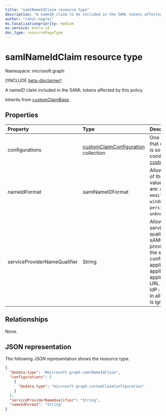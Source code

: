 ```yaml
---
title: "samlNameIdClaim resource type"
description: "A nameID claim to be included in the SAML tokens affected by this policy."
author: "rahul-nagraj"
ms.localizationpriority: medium
ms.service: entra-id
doc_type: resourcePageType
---
```


# samlNameIdClaim resource type

Namespace: microsoft.graph

[!INCLUDE [beta-disclaimer](../../includes/beta-disclaimer.md)]

A nameID claim included in the SAML tokens affected by this policy.

Inherits from [customClaimBase](../resources/customclaimbase.md).

## Properties
|Property|Type|Description|
|:---|:---|:---|
|configurations|[customClaimConfiguration](../resources/customclaimconfiguration.md) collection|One or more configurations that describe how the claim is sourced and under what conditions. Inherited from [customClaimBase](../resources/customclaimbase.md).|
|nameIdFormat|samlNameIDFormat|Allows to specify the format of the saml nameID claim value. The possible values are: `default`, `unspecified`, `emailAddress`, `windowsDomainQualifiedName`, `persistent`, `unknownFutureValue`.|
|serviceProviderNameQualifier|String|Allows the specification of a service provider name qualifier reflected in the sAML response. The value provided must match one of the service provider names configured for the application and is only applicable for IdP-initiated applications (the sign-on URL should be empty for the IdP-initiated applications), in all other cases this value is ignored.|

## Relationships
None.

## JSON representation
The following JSON representation shows the resource type.
<!-- {
  "blockType": "resource",
  "@odata.type": "microsoft.graph.samlNameIdClaim"
}
-->
``` json
{
  "@odata.type": "#microsoft.graph.samlNameIdClaim",
  "configurations": [
    {
      "@odata.type": "microsoft.graph.customClaimConfiguration"
    }
  ],
  "serviceProviderNameQualifier": "String",
  "nameIdFormat": "String"
}
```

